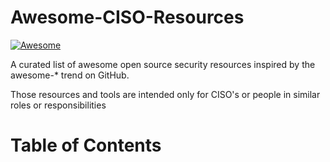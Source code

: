 # Awesome-CISO-Resources
[![Awesome](https://cdn.rawgit.com/sindresorhus/awesome/d7305f38d29fed78fa85652e3a63e154dd8e8829/media/badge.svg)](https://github.com/sindresorhus/awesome)


A curated list of awesome open source security resources inspired by the awesome-* trend on GitHub.

Those resources and tools are intended only for CISO's or people in similar roles or responsibilities

# Table of Contents
